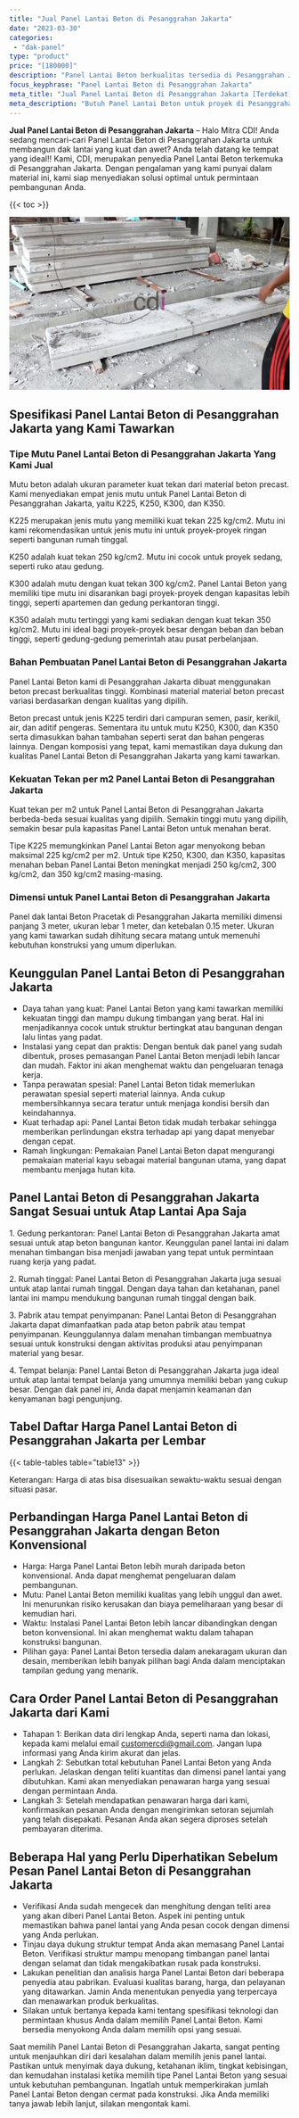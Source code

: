 ```yaml
---
title: "Jual Panel Lantai Beton di Pesanggrahan Jakarta"
date: "2023-03-30"
categories:
 - "dak-panel"
type: "product"
price: "[180000]"
description: "Panel Lantai Beton berkualitas tersedia di Pesanggrahan Jakarta. Solusi ideal untuk proyek konstruksi dengan kualitas unggul, Panel Lantai Beton memberikan ketahanan optimal untuk lantai dak. Dapatkan info lengkap."
focus_keyphrase: "Panel Lantai Beton di Pesanggrahan Jakarta"
meta_title: "Jual Panel Lantai Beton di Pesanggrahan Jakarta [Terdekat] - CDI"
meta_description: "Butuh Panel Lantai Beton untuk proyek di Pesanggrahan Jakarta?. Tersedia Panel Lantai Beton premium untuk pembangunan. Penawaran spesial hanya di sini."
---
```


**Jual Panel Lantai Beton di Pesanggrahan Jakarta** – Halo Mitra CDI! Anda sedang mencari-cari Panel Lantai Beton di Pesanggrahan Jakarta untuk membangun dak lantai yang kuat dan awet? Anda telah datang ke tempat yang ideal!! Kami, CDI, merupakan penyedia Panel Lantai Beton terkemuka di Pesanggrahan Jakarta. Dengan pengalaman yang kami punyai dalam material ini, kami siap menyediakan solusi optimal untuk permintaan pembangunan Anda.

{{< toc >}}

![Jual Panel Lantai Beton di Pesanggrahan Jakarta](/images/dak-panel/dak-panel-29.jpg)

## Spesifikasi Panel Lantai Beton di Pesanggrahan Jakarta yang Kami Tawarkan

### Tipe Mutu Panel Lantai Beton di Pesanggrahan Jakarta Yang Kami Jual

Mutu beton adalah ukuran parameter kuat tekan dari material beton precast. Kami menyediakan empat jenis mutu untuk Panel Lantai Beton di Pesanggrahan Jakarta, yaitu K225, K250, K300, dan K350.

K225 merupakan jenis mutu yang memiliki kuat tekan 225 kg/cm2. Mutu ini kami rekomendasikan untuk jenis mutu ini untuk proyek-proyek ringan seperti bangunan rumah tinggal.

K250 adalah kuat tekan 250 kg/cm2. Mutu ini cocok untuk proyek sedang, seperti ruko atau gedung.

K300 adalah mutu dengan kuat tekan 300 kg/cm2. Panel Lantai Beton yang memiliki tipe mutu ini disarankan bagi proyek-proyek dengan kapasitas lebih tinggi, seperti apartemen dan gedung perkantoran tinggi.

K350 adalah mutu tertinggi yang kami sediakan dengan kuat tekan 350 kg/cm2. Mutu ini ideal bagi proyek-proyek besar dengan beban dan beban tinggi, seperti gedung-gedung pemerintah atau pusat perbelanjaan.

### Bahan Pembuatan Panel Lantai Beton di Pesanggrahan Jakarta

Panel Lantai Beton kami di Pesanggrahan Jakarta dibuat menggunakan beton precast berkualitas tinggi. Kombinasi material material beton precast variasi berdasarkan dengan kualitas yang dipilih.

Beton precast untuk jenis K225 terdiri dari campuran semen, pasir, kerikil, air, dan aditif pengeras. Sementara itu untuk mutu K250, K300, dan K350 serta dimasukkan bahan tambahan seperti serat dan bahan pengeras lainnya. Dengan komposisi yang tepat, kami memastikan daya dukung dan kualitas Panel Lantai Beton di Pesanggrahan Jakarta yang kami tawarkan.

### Kekuatan Tekan per m2 Panel Lantai Beton di Pesanggrahan Jakarta

Kuat tekan per m2 untuk Panel Lantai Beton di Pesanggrahan Jakarta berbeda-beda sesuai kualitas yang dipilih. Semakin tinggi mutu yang dipilih, semakin besar pula kapasitas Panel Lantai Beton untuk menahan berat.

Tipe K225 memungkinkan Panel Lantai Beton agar menyokong beban maksimal 225 kg/cm2 per m2. Untuk tipe K250, K300, dan K350, kapasitas menahan beban Panel Lantai Beton meningkat menjadi 250 kg/cm2, 300 kg/cm2, dan 350 kg/cm2 masing-masing.

### Dimensi untuk Panel Lantai Beton di Pesanggrahan Jakarta

Panel dak lantai Beton Pracetak di Pesanggrahan Jakarta memiliki dimensi panjang 3 meter, ukuran lebar 1 meter, dan ketebalan 0.15 meter. Ukuran yang kami tawarkan sudah dihitung secara matang untuk memenuhi kebutuhan konstruksi yang umum diperlukan.

## Keunggulan Panel Lantai Beton di Pesanggrahan Jakarta

*   Daya tahan yang kuat: Panel Lantai Beton yang kami tawarkan memiliki kekuatan tinggi dan mampu dukung timbangan yang berat. Hal ini menjadikannya cocok untuk struktur bertingkat atau bangunan dengan lalu lintas yang padat.
*   Instalasi yang cepat dan praktis: Dengan bentuk dak panel yang sudah dibentuk, proses pemasangan Panel Lantai Beton menjadi lebih lancar dan mudah. Faktor ini akan menghemat waktu dan pengeluaran tenaga kerja.
*   Tanpa perawatan spesial: Panel Lantai Beton tidak memerlukan perawatan spesial seperti material lainnya. Anda cukup membersihkannya secara teratur untuk menjaga kondisi bersih dan keindahannya.
*   Kuat terhadap api: Panel Lantai Beton tidak mudah terbakar sehingga memberikan perlindungan ekstra terhadap api yang dapat menyebar dengan cepat.
*   Ramah lingkungan: Pemakaian Panel Lantai Beton dapat mengurangi pemakaian material kayu sebagai material bangunan utama, yang dapat membantu menjaga hutan kita.

## Panel Lantai Beton di Pesanggrahan Jakarta Sangat Sesuai untuk Atap Lantai Apa Saja

1\.  Gedung perkantoran: Panel Lantai Beton di Pesanggrahan Jakarta amat sesuai untuk atap beton bangunan kantor. Keunggulan panel lantai ini dalam menahan timbangan bisa menjadi jawaban yang tepat untuk permintaan ruang kerja yang padat.

2\.  Rumah tinggal: Panel Lantai Beton di Pesanggrahan Jakarta juga sesuai untuk atap lantai rumah tinggal. Dengan daya tahan dan ketahanan, panel lantai ini mampu mendukung bangunan rumah tinggal dengan baik.

3\.  Pabrik atau tempat penyimpanan: Panel Lantai Beton di Pesanggrahan Jakarta dapat dimanfaatkan pada atap beton pabrik atau tempat penyimpanan. Keunggulannya dalam menahan timbangan membuatnya sesuai untuk konstruksi dengan aktivitas produksi atau penyimpanan material yang besar.

4\.  Tempat belanja: Panel Lantai Beton di Pesanggrahan Jakarta juga ideal untuk atap lantai tempat belanja yang umumnya memiliki beban yang cukup besar. Dengan dak panel ini, Anda dapat menjamin keamanan dan kenyamanan bagi pengunjung.

## Tabel Daftar Harga Panel Lantai Beton di Pesanggrahan Jakarta per Lembar

{{< table-tables table="table13" >}}

Keterangan: Harga di atas bisa disesuaikan sewaktu-waktu sesuai dengan situasi pasar.

## Perbandingan Harga Panel Lantai Beton di Pesanggrahan Jakarta dengan Beton Konvensional

*   Harga: Harga Panel Lantai Beton lebih murah daripada beton konvensional. Anda dapat menghemat pengeluaran dalam pembangunan.
*   Mutu: Panel Lantai Beton memiliki kualitas yang lebih unggul dan awet. Ini menurunkan risiko kerusakan dan biaya pemeliharaan yang besar di kemudian hari.
*   Waktu: Instalasi Panel Lantai Beton lebih lancar dibandingkan dengan beton konvensional. Ini akan menghemat waktu dalam tahapan konstruksi bangunan.
*   Pilihan gaya: Panel Lantai Beton tersedia dalam anekaragam ukuran dan desain, memberikan lebih banyak pilihan bagi Anda dalam menciptakan tampilan gedung yang menarik.

## Cara Order Panel Lantai Beton di Pesanggrahan Jakarta dari Kami

*   Tahapan 1: Berikan data diri lengkap Anda, seperti nama dan lokasi, kepada kami melalui email customercdi@gmail.com. Jangan lupa informasi yang Anda kirim akurat dan jelas.
*   Langkah 2: Sebutkan total kebutuhan Panel Lantai Beton yang Anda perlukan. Jelaskan dengan teliti kuantitas dan dimensi panel lantai yang dibutuhkan. Kami akan menyediakan penawaran harga yang sesuai dengan permintaan Anda.
*   Langkah 3: Setelah mendapatkan penawaran harga dari kami, konfirmasikan pesanan Anda dengan mengirimkan setoran sejumlah yang telah disepakati. Pesanan Anda akan segera diproses setelah pembayaran diterima.
## Beberapa Hal yang Perlu Diperhatikan Sebelum Pesan Panel Lantai Beton di Pesanggrahan Jakarta

*   Verifikasi Anda sudah mengecek dan menghitung dengan teliti area yang akan diberi Panel Lantai Beton. Aspek ini penting untuk memastikan bahwa panel lantai yang Anda pesan cocok dengan dimensi yang Anda perlukan.
*   Tinjau daya dukung struktur tempat Anda akan memasang Panel Lantai Beton. Verifikasi struktur mampu menopang timbangan panel lantai dengan selamat dan tidak mengakibatkan rusak pada konstruksi.
*   Lakukan penelitian dan analisis harga Panel Lantai Beton dari beberapa penyedia atau pabrikan. Evaluasi kualitas barang, harga, dan pelayanan yang ditawarkan. Jamin Anda menentukan penyedia yang terpercaya dan menawarkan produk berkualitas.
*   Silakan untuk bertanya kepada kami tentang spesifikasi teknologi dan permintaan khusus Anda dalam memilih Panel Lantai Beton. Kami bersedia menyokong Anda dalam memilih opsi yang sesuai.

Saat memilih Panel Lantai Beton di Pesanggrahan Jakarta, sangat penting untuk menjauhkan diri dari kesalahan dalam memilih jenis panel lantai. Pastikan untuk menyimak daya dukung, ketahanan iklim, tingkat kebisingan, dan kemudahan instalasi ketika memilih tipe Panel Lantai Beton yang sesuai untuk kebutuhan pembangunan. Ingatlah untuk memperkirakan jumlah Panel Lantai Beton dengan cermat pada konstruksi. Jika Anda memiliki tanya jawab lebih lanjut, silakan mengontak kami.
